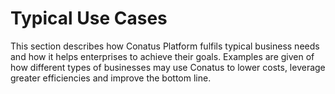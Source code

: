 # Typical Use Cases

This section describes how Conatus Platform fulfils typical business needs 
and how it helps enterprises to achieve their goals. Examples are given of 
how different types of businesses may use Conatus to lower costs, leverage
greater efficiencies and improve the bottom line.
